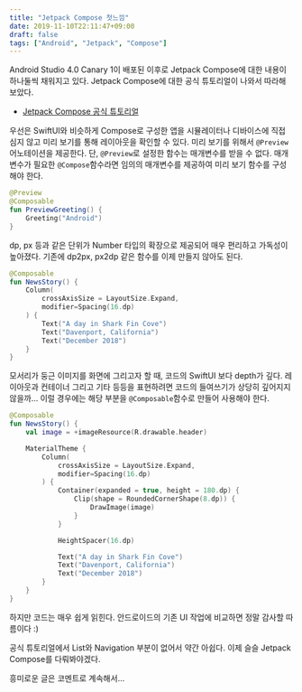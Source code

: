 ```yaml
---
title: "Jetpack Compose 첫느낌"
date: 2019-11-10T22:11:47+09:00
draft: false
tags: ["Android", "Jetpack", "Compose"]
---
```


Android Studio 4.0 Canary 1이 배포된 이후로 Jetpack Compose에 대한 내용이 하나둘씩 채워지고 있다. Jetpack Compose에 대한 공식 튜토리얼이 나와서 따라해 보았다.

* [Jetpack Compose 공식 튜토리얼](https://developer.android.com/jetpack/compose/tutorial)

우선은 SwiftUI와 비슷하게 Compose로 구성한 앱을 시뮬레이터나 디바이스에 직접 심지 않고 미리 보기를 통해 레이아웃을 확인할 수 있다. 미리 보기를 위해서 `@Preview` 어노테이션을 제공한다. 단, `@Preview`로 설정한 함수는 매개변수를 받을 수 없다. 매개변수가 필요한 `@Compose`함수라면 임의의 매개변수를 제공하여 미리 보기 함수를 구성해야 한다.

```kotlin
@Preview
@Composable
fun PreviewGreeting() {
    Greeting("Android")
}
```

dp, px 등과 같은 단위가 Number 타입의 확장으로 제공되어 매우 편리하고 가독성이 높아졌다. 기존에 dp2px, px2dp 같은 함수를 이제 만들지 않아도 된다.

```kotlin
@Composable
fun NewsStory() {
    Column(
        crossAxisSize = LayoutSize.Expand,
        modifier=Spacing(16.dp)
    ) {
        Text("A day in Shark Fin Cove")
        Text("Davenport, California")
        Text("December 2018")
    }
}
```

모서리가 둥근 이미지를 화면에 그리고자 할 때, 코드의 SwiftUI 보다 depth가 깊다. 레이아웃과 컨테이너 그리고 기타 등등을 표현하려면 코드의 들여쓰기가 상당히 깊어지지 않을까... 이럴 경우에는 해당 부분을 `@Composable`함수로 만들어 사용해야 한다.

```kotlin
@Composable
fun NewsStory() {
    val image = +imageResource(R.drawable.header)

    MaterialTheme {
        Column(
            crossAxisSize = LayoutSize.Expand,
            modifier=Spacing(16.dp)
        ) {
            Container(expanded = true, height = 180.dp) {
                Clip(shape = RoundedCornerShape(8.dp)) {
                    DrawImage(image)
                }
            }

            HeightSpacer(16.dp)

            Text("A day in Shark Fin Cove")
            Text("Davenport, California")
            Text("December 2018")
        }
    }
}
```

하지만 코드는 매우 쉽게 읽힌다. 안드로이드의 기존 UI 작업에 비교하면 정말 감사할 따름이다 :) 

공식 튜토리얼에서 List와 Navigation 부분이 없어서 약간 아쉽다. 이제 슬슬 Jetpack Compose를 다뤄봐야겠다.

흥미로운 글은 코멘트로 계속해서...